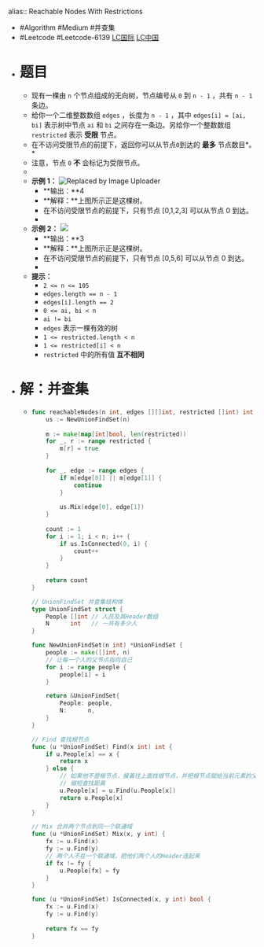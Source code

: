 alias:: Reachable Nodes With Restrictions

- #Algorithm #Medium #并查集
- #Leetcode #Leetcode-6139 [LC国际](https://leetcode.com/problems/reachable-nodes-with-restrictions/) [LC中国](https://leetcode.cn/problems/reachable-nodes-with-restrictions/)
- # 题目
	- 现有一棵由 `n` 个节点组成的无向树，节点编号从 `0` 到 `n - 1` ，共有 `n - 1` 条边。
	- 给你一个二维整数数组 `edges` ，长度为 `n - 1` ，其中 `edges[i] = [ai, bi]` 表示树中节点 `ai` 和 `bi` 之间存在一条边。另给你一个整数数组 `restricted` 表示 **受限** 节点。
	- 在不访问受限节点的前提下，返回你可以从节点`0`到达的 **最多** 节点数目*。*
	- 注意，节点 `0` **不** 会标记为受限节点。
	-
	- **示例 1：**
	  		![Replaced by Image Uploader](https://vip2.loli.io/2022/08/09/DzxeodFWS9JLX7I.png)
		- **输出：**4
		- **解释：**上图所示正是这棵树。
		- 在不访问受限节点的前提下，只有节点 [0,1,2,3] 可以从节点 0 到达。
		-
	- **示例 2：**
	  		![](https://assets.leetcode.com/uploads/2022/06/15/ex2drawio.png)
		- **输出：**3
		- **解释：**上图所示正是这棵树。
		- 在不访问受限节点的前提下，只有节点 [0,5,6] 可以从节点 0 到达。
		-
	- **提示：**
		- `2 <= n <= 105`
		- `edges.length == n - 1`
		- `edges[i].length == 2`
		- `0 <= ai, bi < n`
		- `ai != bi`
		- `edges` 表示一棵有效的树
		- `1 <= restricted.length < n`
		- `1 <= restricted[i] < n`
		- `restricted` 中的所有值 **互不相同**
- # 解：并查集
	- ```go
	  func reachableNodes(n int, edges [][]int, restricted []int) int {
	      us := NewUnionFindSet(n)
	      
	      m := make(map[int]bool, len(restricted))
	      for _, r := range restricted {
	          m[r] = true
	      }
	      
	      for _, edge := range edges {
	          if m[edge[0]] || m[edge[1]] {
	              continue
	          }
	          
	          us.Mix(edge[0], edge[1])
	      }
	      
	      count := 1
	      for i := 1; i < n; i++ {
	          if us.IsConnected(0, i) {
	              count++
	          }
	      }
	      
	      return count
	  }
	  
	  // UnionFindSet 并查集结构体
	  type UnionFindSet struct {
	      People []int // 人员及其Header数组
	      N      int   // 一共有多少人
	  }
	  
	  func NewUnionFindSet(n int) *UnionFindSet {
	      people := make([]int, n)
	      // 让每一个人的父节点指向自己
	      for i := range people {
	          people[i] = i
	      }
	  
	      return &UnionFindSet{
	          People: people,
	          N:      n,
	      }
	  }
	  
	  // Find 查找根节点
	  func (u *UnionFindSet) Find(x int) int {
	      if u.People[x] == x {
	          return x
	      } else {
	          // 如果他不是根节点，接着往上面找根节点，并把根节点赋给当前元素的父节点，构造二层的平铺树
	          // 缩短查找距离
	          u.People[x] = u.Find(u.People[x])
	          return u.People[x]
	      }
	  }
	  
	  // Mix 合并两个节点到同一个联通域
	  func (u *UnionFindSet) Mix(x, y int) {
	      fx := u.Find(x)
	      fy := u.Find(y)
	      // 两个人不在一个联通域，把他们两个人的Header连起来
	      if fx != fy {
	          u.People[fx] = fy
	      }
	  }
	  
	  func (u *UnionFindSet) IsConnected(x, y int) bool {
	      fx := u.Find(x)
	      fy := u.Find(y)
	      
	      return fx == fy
	  }
	  ```